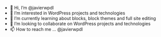 - 👋 Hi, I’m @javierwpdl
- 👀 I’m interested in WordPress projects and technologies
- 🌱 I’m currently learning about blocks, block themes and full site editing
- 💞️ I’m looking to collaborate on WordPress projects and technologies
- 📫 How to reach me ... @javierwpdl

<!---
javierwpdl/javierwpdl is a ✨ special ✨ repository because its `README.md` (this file) appears on your GitHub profile.
You can click the Preview link to take a look at your changes.
--->
